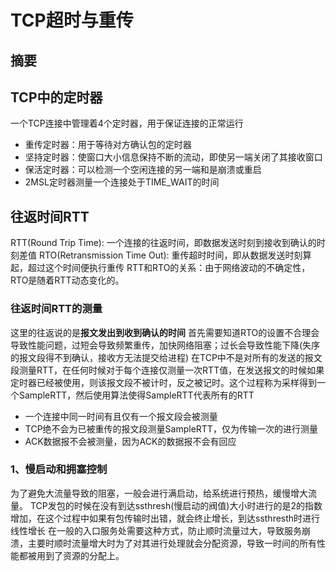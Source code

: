 # TCP超时与重传
## 摘要

## TCP中的定时器
一个TCP连接中管理着4个定时器，用于保证连接的正常运行

- 重传定时器：用于等待对方确认包的定时器
- 坚持定时器：使窗口大小信息保持不断的流动，即使另一端关闭了其接收窗口
- 保活定时器：可以检测一个空闲连接的另一端和是崩溃或重启
- 2MSL定时器测量一个连接处于TIME_WAIT的时间

## 往返时间RTT
RTT(Round Trip Time): 一个连接的往返时间，即数据发送时刻到接收到确认的时刻差值
RTO(Retransmission Time Out): 重传超时时间，即从数据发送时刻算起，超过这个时间便执行重传
RTT和RTO的关系：由于网络波动的不确定性，RTO是随着RTT动态变化的。
### 往返时间RTT的测量
这里的往返说的是**报文发出到收到确认的时间**
首先需要知道RTO的设置不合理会导致性能问题，过短会导致频繁重传，加快网络阻塞；过长会导致性能下降(失序的报文段得不到确认，接收方无法提交给进程)
在TCP中不是对所有的发送的报文段测量RTT，在任何时候对于每个连接仅测量一次RTT值，在发送报文的时候如果定时器已经被使用，则该报文段不被计时，反之被记时。这个过程称为采样得到一个SampleRTT，然后使用算法使得SampleRTT代表所有的RTT
- 一个连接中同一时间有且仅有一个报文段会被测量
- TCP绝不会为已被重传的报文段测量SampleRTT，仅为传输一次的进行测量
- ACK数据报不会被测量，因为ACK的数据报不会有回应

### 1、慢启动和拥塞控制
为了避免大流量导致的阻塞，一般会进行满启动，给系统进行预热，缓慢增大流量。
TCP发包的时候在没有到达ssthresh(慢启动的阀值)大小时进行的是2的指数增加，在这个过程中如果有包传输时出错，就会终止增长，到达ssthresth时进行线性增长
在一般的入口服务处需要这种方式，防止顺时流量过大，导致服务崩溃，主要时顺时流量增大时为了对其进行处理就会分配资源，导致一时间的所有性能都被用到了资源的分配上。


